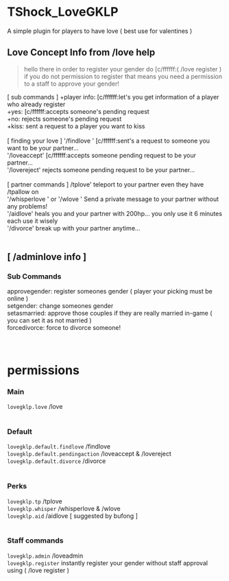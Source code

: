 # TShock_LoveGKLP
A simple plugin for players to have love ( best use for valentines )


## Love Concept Info from /love help
> hello there in order to register your gender do [c/ffffff:( /love register <your gender> )
if you do not permission to register that means you need a permission to a staff to approve your gender!

[ sub commands ]
+player info: [c/ffffff:let's you get information of a player who already register <br />
+yes: [c/ffffff:accepts someone's pending request <br />
+no: rejects someone's pending request <br />
+kiss: sent a request to a player you want to kiss <br />
<br />
[ finding your love ]
'/findlove <playername>' [c/ffffff:sent's a request to someone you want to be your partner... <br />
'/loveaccept' [c/ffffff:accepts someone pending request to be your partner... <br />
'/lovereject' rejects someone pending request to be your partner... <br />
<br />
[ partner commands ]
/tplove' teleport to your partner even they have /tpallow on <br />
'/whisperlove <message>' or '/wlove <message>' Send a private message to your partner without any problems! <br />
'/aidlove' heals you and your partner with 200hp... you only use it 6 minutes each use it wisely <br />
'/divorce' break up with your partner anytime... <br />
<br />
## [ /adminlove info ]
### Sub Commands
approvegender: register someones gender ( player your picking must be online ) <br />
setgender: change someones gender <br />
setasmarried: approve those couples if they are really married in-game ( you can set it as not married ) <br />
forcedivorce: force to divorce someone! <br />
<br />
<br />
# permissions
### Main
`lovegklp.love` /love <br />
<br />
### Default
`lovegklp.default.findlove` /findlove <br />
`lovegklp.default.pendingaction` /loveaccept & /lovereject <br />
`lovegklp.default.divorce` /divorce <br />
<br />
### Perks
`lovegklp.tp` /tplove <br />
`lovegklp.whisper` /whisperlove & /wlove <br />
`lovegklp.aid` /aidlove [ suggested by bufong ] <br />
<br />
### Staff commands
`lovegklp.admin` /loveadmin <br />
`lovegklp.register` instantly register your gender without staff approval using ( /love register <gender> ) <br />
